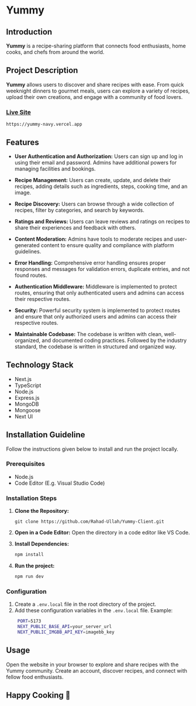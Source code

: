 # Yummy

## Introduction

**Yummy** is a recipe-sharing platform that connects food enthusiasts, home cooks, and chefs from around the world.

## Project Description

**Yummy** allows users to discover and share recipes with ease. From quick weeknight dinners to gourmet meals, users can explore a variety of recipes, upload their own creations, and engage with a community of food lovers.

### [Live Site](https://yummy-navy.vercel.app)

```plaintext
https://yummy-navy.vercel.app
   ```

## Features

- **User Authentication and Authorization:**
  Users can sign up and log in using their email and password. Admins have additional powers for managing facilities and bookings.

- **Recipe Management:**
    Users can create, update, and delete their recipes, adding details such as ingredients, steps, cooking time, and an image.

- **Recipe Discovery:**
  Users can browse through a wide collection of recipes, filter by categories, and search by keywords.

- **Ratings and Reviews:**
  Users can leave reviews and ratings on recipes to share their experiences and feedback with others.

- **Content Moderation:**
  Admins have tools to moderate recipes and user-generated content to ensure quality and compliance with platform guidelines.

- **Error Handling:**
  Comprehensive error handling ensures proper responses and messages for validation errors, duplicate entries, and not found routes.

- **Authentication Middleware:**
  Middleware is implemented to protect routes, ensuring that only authenticated users and admins can access their respective routes.

- **Security:**
  Powerful security system is implemented to protect routes and ensure that only authorized users and admins can access their respective routes.

- **Maintainable Codebase:**
  The codebase is written with clean, well-organized, and documented coding practices. Followed by the industry standard, the codebase is written in structured and organized way.

## Technology Stack

- Next.js
- TypeScript
- Node.js
- Express.js
- MongoDB
- Mongoose
- Next UI

## Installation Guideline

Follow the instructions given below to install and run the project locally.

### Prerequisites

- Node.js
- Code Editor (E.g. Visual Studio Code)

### Installation Steps

1. **Clone the Repository:**

   ```base
   git clone https://github.com/Rahad-Ullah/Yummy-Client.git
   ```

2. **Open in a Code Editor:**
   Open the directory in a code editor like VS Code.
3. **Install Dependencies:**

   ```markdown
   npm install
   ```

4. **Run the project:**

   ```markdown
   npm run dev
   ```

### Configuration

1. Create a `.env.local` file in the root directory of the project.
2. Add these configuration variables in the `.env.local` file.
   Example:
   ```bash
    PORT=5173
    NEXT_PUBLIC_BASE_API=your_server_url
    NEXT_PUBLIC_IMGBB_API_KEY=imagebb_key
   ```

## Usage

Open the website in your browser to explore and share recipes with the Yummy community. Create an account, discover recipes, and connect with fellow food enthusiasts.

## Happy Cooking 🍳